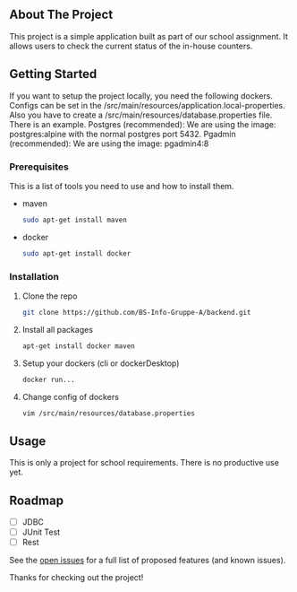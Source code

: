 <!-- ABOUT THE PROJECT -->
## About The Project

This project is a simple application built as part of our school assignment. It allows users to check the current status of the in-house counters.

<!-- GETTING STARTED -->
## Getting Started

If you want to setup the project locally, you need the following dockers.
Configs can be set in the /src/main/resources/application.local-properties.
Also you have to create a /src/main/resources/database.properties file. There is an example.
Postgres (recommended):
We are using the image: postgres:alpine with the normal postgres port 5432.
Pgadmin (recommended):
We are using the image: pgadmin4:8 

### Prerequisites

This is a list of tools you need to use and how to install them.
* maven
  ```sh
  sudo apt-get install maven
  ```
* docker
  ```sh
  sudo apt-get install docker
  ```
  
### Installation

1. Clone the repo
   ```sh
   git clone https://github.com/BS-Info-Gruppe-A/backend.git
   ```
2. Install all packages
   ```sh
   apt-get install docker maven
   ```
3. Setup your dockers (cli or dockerDesktop)
   ```sh
   docker run...
   ```
   
4. Change config of dockers
   ```sh
   vim /src/main/resources/database.properties
   ```


<!-- USAGE EXAMPLES -->
## Usage

This is only a project for school requirements. There is no productive use yet.

<!-- ROADMAP -->
## Roadmap

- [ ] JDBC 
- [ ] JUnit Test 
- [ ] Rest

See the [open issues](https://github.com/BS-Info-Gruppe-A/backend/issues) for a full list of proposed features (and known issues).

Thanks for checking out the project!